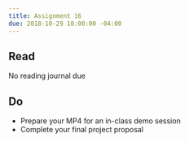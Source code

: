 ```yaml
---
title: Assignment 16
due: 2018-10-29 10:00:00 -04:00
---
```


## Read
No reading journal due

## Do
* Prepare your MP4 for an in-class demo session
* Complete your final project proposal
